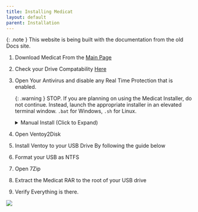 ```yaml
---
title: Installing Medicat
layout: default
parent: Installation
---
```


{: .note }
This website is being built with the documentation from the old Docs site.

1. Download Medicat From the [Main Page](https://medicatusb.com)
2. Check your Drive Compatability [Here](/docs/installation/supported-drives)
3. Open Your Antivirus and disable any Real Time Protection that is enabled.

    {: .warning }
    STOP. If you are planning on using the Medicat Installer, do not continue. Instead, launch the appropriate installer in an elevated terminal window. `.bat` for Windows, `.sh` for Linux.
    
    <details markdown="block">
    <summary>Manual Install (Click to Expand)</summary>
4. Open Ventoy2Disk
5. Install Ventoy to your USB Drive By following the guide below
6. Format your USB as NTFS
7. Open 7Zip
8. Extract the Medicat RAR to the root of your USB drive
9. Verify Everything is there.

![](../../assets/images/usb_creation_instructions.jpg)

</details>